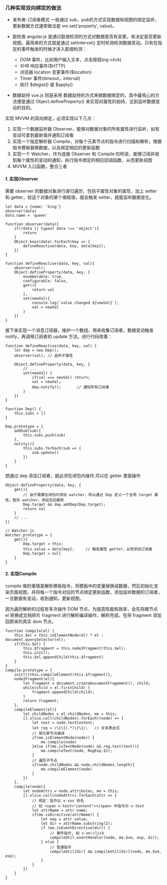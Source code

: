 ### 几种实现双向绑定的做法

- 发布者-订阅者模式
一般通过 sub，pub的方式实现数据和视图的绑定监听，更新数据方式通常做法是 vm.set('property', value)。

- 脏检查
angular.js 是通过脏值检测的方式对数据是否有变更，来决定是否更新视图。最简单的方式就是通过 setInterval() 定时轮询检测数据变动。只有在指定的事件触发的时候才进入脏值检测：
    - DOM 事件，比如用户输入文本，点击按钮(ng-click)
    - XHR 响应事件($HTTP)
    - 浏览器 location 变更事件($location)
    - Timer 事件($timeout，$interval)
    - 执行 $degist() 或 $apply()

- 数据劫持
vue.js 则是采用 数据劫持的方式来做数据绑定的，其中最核心的方法便是通过 Object.defineProperty() 来实现对属性的劫持，达到监听数据变动的目的。

实现 MVVM 的双向绑定，必须实现以下几点：

1. 实现一个数据监听器 Observer，能够对数据对象的所有属性进行监听，如有变动可拿到最新值并通知订阅者
2. 实现一个指定解析器 Compile，对每个元素节点的指令进行扫描和解析，根据指令模板替换数据，以及绑定相应的更新函数
3. 实现一个 Watcher，作为连接 Observer 和 Compile 的桥梁，能够订阅并收到每个属性的变动的通知，执行指令绑定的相应回调函数，从而更新视图
4. MVVM 入口函数，整合三者

#### 1. 实现Observer
需要 observer 的数据对象进行递归遍历，包括子属性对象的属性，加上 setter 和 getter，给这个对象的某个值赋值，就会触发 setter，就能监听数据变化。

```
let data = {name: 'king'}
observer(data)
data.name = 'queen'

function observer(data){
    if(!data || typeof data !== 'object'){
        return 
    }
    Object.keys(data).forEach(key => {
        defineReactive(data, key, data[key]);
    })
}

function defineReactive(data, key, val){
    observer(val);
    Object.defineProperty(data, key, {
        enumberable: true,
        configurable: false,
        get(){
            return val
        },
        set(newVal){
            console.log(`value changed ${newVal}`);
            val = newVal
        }
    })
}
```

接下来实现一个消息订阅器，维护一个数组，用来收集订阅者，数据变动触发 notify，再调用订阅者的 update 方法。进行代码改善：

```
function defineReactive(data, key, val) {
    let dep = new Dep();
    observer(val); // 监听子属性

    Object.defineProperty(data, key, {
        // ...
        set(newVal) {
            if(val === newVal) return;
            val = newVal;
            dep.notify();       // 通知所有订阅者
        }
    })
}

function Dep() {
    this.subs = []
}

Dep.prototype = {
    addSub(sub){
        this.subs.push(sub)
    },
    notity(){
        this.subs.forEach(sub => {
            sub.update()
        })
    }
}
```

想通过 dep 添加订阅者，就必须在闭包内操作,可以在 getter 里面操作

```
Object.defineProperty(data, key, {
    get(){
        // 由于需要在闭包内添加 watcher，所以通过 Dep 定义一个全局 target 属性，暂存 watcher，添加完后删除
        Dep.target && dep.addDep(Dep.target);
        return val
    }
    // ...
})

// Watcher.js
Watcher.prototype = {
    get(){
        Dep.target = this;
        this.value = data[key];     // 触发属性 getter，从而添加订阅者
        Dep.target = null
    }
}
```

#### 2. 实现Compile

compile 做的事情是解析模板指令，将模板中的变量替换成数据，然后初始化渲染页面视图，并将每一个指令对应的节点绑定更新函数，添加监听数据的订阅者，一旦数据有变动，收到通知，更新视图。

因为遍历解析的过程有多次操作 DOM 节点，为提高性能和效率，会先将跟节点 el 转换成文档碎片 fragment 进行解析编译操作，解析完成，在将 fragment 添加回原来的真实 dom 节点。

```
function Compile(el) {
    this.$el = this.isElementNode(el) ? el : document.querySelector(el);
    if(this.$el) {
        this.$fragment = this.node2Fragment(this.$el);
        this.init();
        this.$el.qppendChild(this.$fragment)
    }
}
Compile.prototype = {
    init(){this.compileElement(this.$fragment)},
    node2Fragment(el){
        let fragment = document.createDocumentFragement(), child;
        while(child = el.firstChild) {
            fragment.appendChild(child);
        }
        return fragment;
    },
    compileElement(el){
        let childNodes = el.childNodes, me = this;
        [].slice.call(childNodes).forEach((node) => {
            let text = node.textContent;
            let reg = /\{\{(.*)\}\}/;   // 文本表达式
            // 按元素节点编译
            if(me.isElementNode(node)) {
                me.compile(node)
            }else if(me.isTextNode(node) && reg.test(text)){
                me.compileText(node, RegExp.$1);
            }
            // 遍历子节点
            if(node.childNodes && node.childNodes.length){
                me.compileElement(node)
            }
        })
    },
    compile(node){
        let nodeAttrs = node.attributes, me = this;
        [].slice.call(nodeAttrs).forEach(attr => {
            // 规定：指令以 v-xxx 命名
            // 如 <span v-text="content"></span> 中指令为 v-text
            let attrName = attr.name;
            if(me.isDirective(attrName)) {
                let exp = attr.value;
                let dir = attrName.substring(2);
                if (me.isEventDirective(dir)) {
                    // 事件指令, 如 v-on:click
                    compileUtil.eventHandler(node, me.$vm, exp, dir);
                } else {
                    // 普通指令
                    compileUtil[dir] && compileUtil[dir](node, me.$vm, exp);
                }
            }
        })
    }
}

